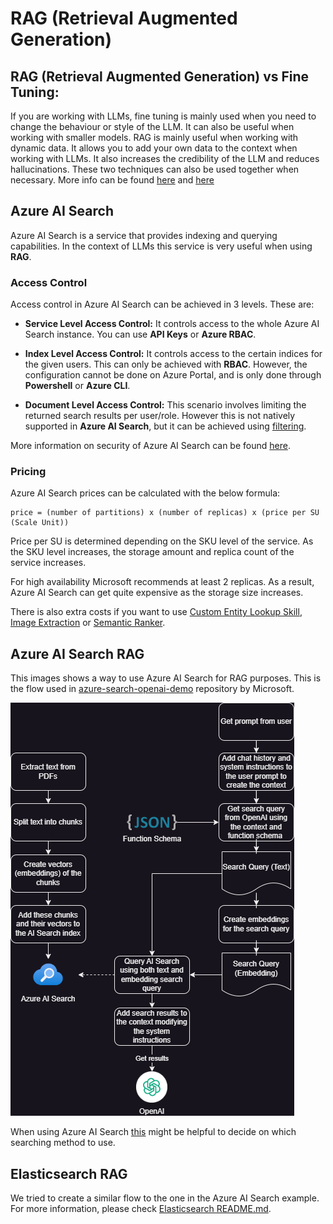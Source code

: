 # RAG (Retrieval Augmented Generation)

## RAG (Retrieval Augmented Generation) vs Fine Tuning:

If you are working with LLMs, fine tuning is mainly used when you need to change the behaviour or style of the LLM. It can also be useful when working with smaller models. RAG is mainly useful when working with dynamic data. It allows you to add your own data to the context when working with LLMs. It also increases the credibility of the LLM and reduces hallucinations. These two techniques can also be used together when necessary. More info can be found [here](https://www.rungalileo.io/blog/optimizing-llm-performance-rag-vs-finetune-vs-both) and [here](https://www.tidepool.so/2023/08/17/.why-you-probably-dont-need-to-fine-tune-an-llm/)

## Azure AI Search

Azure AI Search is a service that provides indexing and querying capabilities. In the context of LLMs this service is very useful when using **RAG**.

### Access Control

Access control in Azure AI Search can be achieved in 3 levels. These are:

* **Service Level Access Control:** It controls access to the whole Azure AI Search instance. You can use **API Keys** or **Azure RBAC**.

* **Index Level Access Control:** It controls access to the certain indices for the given users. This can only be achieved with **RBAC**. However, the configuration cannot be done on Azure Portal, and is only done through **Powershell** or **Azure CLI**.

* **Document Level Access Control:** This scenario involves limiting the returned search results per user/role. However this is not natively supported in **Azure AI Search**, but it can be achieved using [filtering](https://learn.microsoft.com/en-us/azure/search/search-security-trimming-for-azure-search).

More information on security of Azure AI Search can be found [here](https://learn.microsoft.com/en-us/azure/search/search-security-overview#authorize-service-management).

### Pricing
Azure AI Search prices can be calculated with the below formula:
```
price = (number of partitions) x (number of replicas) x (price per SU (Scale Unit))
```

Price per SU is determined depending on the SKU level of the service. As the SKU level increases, the storage amount and replica count of the service increases.

For high availability Microsoft recommends at least 2 replicas. As a result, Azure AI Search can get quite expensive as the storage size increases.

There is also extra costs if you want to use [Custom Entity Lookup Skill](https://learn.microsoft.com/en-us/azure/search/cognitive-search-skill-custom-entity-lookup), [Image Extraction](https://learn.microsoft.com/en-us/azure/search/cognitive-search-skill-document-extraction) or [Semantic Ranker](https://learn.microsoft.com/en-us/azure/search/semantic-search-overview).

## Azure AI Search RAG
This images shows a way to use Azure AI Search for RAG purposes. This is the flow used in [azure-search-openai-demo](https://github.com/Azure-Samples/azure-search-openai-demo) repository by Microsoft.

![Azure AI Search RAG flow](images/RAG%20flow.drawio.png)

When using Azure AI Search [this](https://techcommunity.microsoft.com/t5/ai-azure-ai-services-blog/azure-cognitive-search-outperforming-vector-search-with-hybrid/ba-p/3929167) might be helpful to decide on which searching method to use.

## Elasticsearch RAG
We tried to create a similar flow to the one in the Azure AI Search example. For more information, please check [Elasticsearch README.md](elastic_search/README.md).